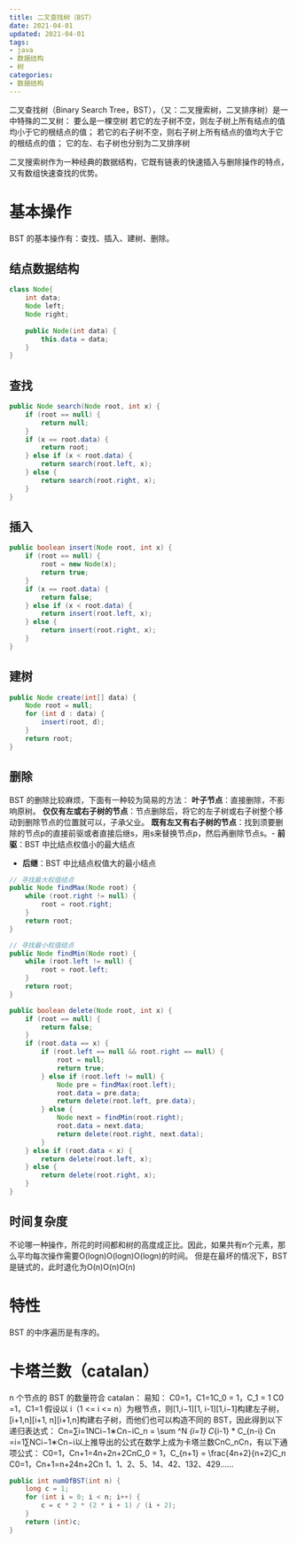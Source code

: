```yaml
---
title: 二叉查找树（BST）
date: 2021-04-01
updated: 2021-04-01
tags:
- java
- 数据结构
- 树
categories:
- 数据结构
---
```


二叉查找树（Binary Search Tree，BST），（又：二叉搜索树，二叉排序树）是一中特殊的二叉树：
要么是一棵空树
若它的左子树不空，则左子树上所有结点的值均小于它的根结点的值； 若它的右子树不空，则右子树上所有结点的值均大于它的根结点的值； 它的左、右子树也分别为二叉排序树

二叉搜索树作为一种经典的数据结构，它既有链表的快速插入与删除操作的特点，又有数组快速查找的优势。
# 基本操作
BST 的基本操作有：查找、插入、建树、删除。
## 结点数据结构
```java
class Node{
    int data;
    Node left;
    Node right;
    
    public Node(int data) {
        this.data = data;
    }
}
```
## 查找
```java
public Node search(Node root, int x) {
    if (root == null) {
        return null;
    }
    if (x == root.data) {
        return root;
    } else if (x < root.data) {
        return search(root.left, x);
    } else {
        return search(root.right, x);
    }
}
```
## 插入
```java
public boolean insert(Node root, int x) {
    if (root == null) {
        root = new Node(x);
        return true;
    }
    if (x == root.data) {
        return false;
    } else if (x < root.data) {
        return insert(root.left, x);
    } else {
        return insert(root.right, x);
    }
}
```
## 建树
```java
public Node create(int[] data) {
    Node root = null;
    for (int d : data) {
        insert(root, d);
    }
    return root;
}
```
## 删除
BST 的删除比较麻烦，下面有一种较为简易的方法：
**叶子节点**：直接删除，不影响原树。
**仅仅有左或右子树的节点**：节点删除后，将它的左子树或右子树整个移动到删除节点的位置就可以，子承父业。
**既有左又有右子树的节点**：找到须要删除的节点p的直接前驱或者直接后继s，用s来替换节点p，然后再删除节点s。- **前驱**：BST 中比结点权值小的最大结点
- **后继**：BST 中比结点权值大的最小结点


```java
// 寻找最大权值结点
public Node findMax(Node root) {
    while (root.right != null) {
        root = root.right;
    }
    return root;
}

// 寻找最小权值结点
public Node findMin(Node root) {
    while (root.left != null) {
        root = root.left;
    }
    return root;
}

public boolean delete(Node root, int x) {
    if (root == null) {
        return false;
    }
    if (root.data == x) {
        if (root.left == null && root.right == null) {
            root = null;
            return true;
        } else if (root.left != null) {
            Node pre = findMax(root.left);
            root.data = pre.data;
            return delete(root.left, pre.data);
        } else {
            Node next = findMin(root.right);
            root.data = next.data;
            return delete(root.right, next.data);
        }
    } else if (root.data < x) {
        return delete(root.left, x);
    } else {
        return delete(root.right, x);
    }
}
```
## 时间复杂度
不论哪一种操作，所花的时间都和树的高度成正比。因此，如果共有n个元素，那么平均每次操作需要O(logn)O(logn)O(logn)的时间。
但是在最坏的情况下，BST 是链式的，此时退化为O(n)O(n)O(n)

# 特性
BST 的中序遍历是有序的。
# 卡塔兰数（catalan）
n 个节点的 BST 的数量符合 catalan：
易知：
C0=1，C1=1C_0 = 1，C_1 = 1
C0​=1，C1​=1
假设以 i（1 <= i <= n）为根节点，则[1,i−1][1, i-1][1,i−1]构建左子树，[i+1,n][i+1, n][i+1,n]构建右子树，而他们也可以构造不同的 BST，因此得到以下递归表达式：
Cn=∑i=1NCi−1∗Cn−iC_n = \sum ^N _{i=1} C_{i-1} * C_{n-i}
Cn​=i=1∑N​Ci−1​∗Cn−i​
以上推导出的公式在数学上成为卡塔兰数CnC_nCn​，有以下通项公式：
C0=1，Cn+1=4n+2n+2CnC_0 = 1，C_{n+1} = \frac{4n+2}{n+2}C_n
C0​=1，Cn+1​=n+24n+2​Cn​
1、1、2、5、14、42、132、429……

```java
public int numOfBST(int n) {
    long c = 1;
    for (int i = 0; i < n; i++) {
        c = c * 2 * (2 * i + 1) / (i + 2);
    }
    return (int)c;
}
```

